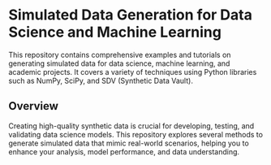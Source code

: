 # Simulated Data Generation for Data Science and Machine Learning
This repository contains comprehensive examples and tutorials on generating simulated data for data science, machine learning, and academic projects. It covers a variety of techniques using Python libraries such as NumPy, SciPy, and SDV (Synthetic Data Vault).

## Overview
Creating high-quality synthetic data is crucial for developing, testing, and validating data science models. This repository explores several methods to generate simulated data that mimic real-world scenarios, helping you to enhance your analysis, model performance, and data understanding.

